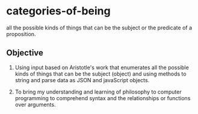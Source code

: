 # categories-of-being
 all the possible kinds of things that can be the subject or the predicate of a proposition.

 ## Objective

1. Using input based on Aristotle's work that enumerates all the possible kinds of things that can be the subject (object) and using methods to string and parse data as JSON and javaScript objects.

1. To bring my understanding and learning of philosophy to  computer programming to comprehend syntax and the relationships or functions over arguments.
